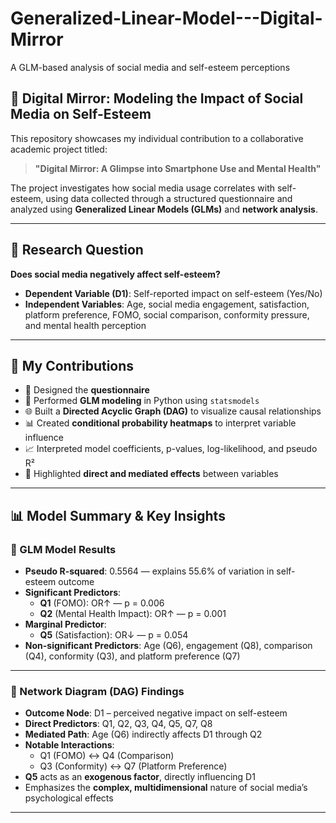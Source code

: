 # Generalized-Linear-Model---Digital-Mirror  
A GLM-based analysis of social media and self-esteem perceptions

## 📱 Digital Mirror: Modeling the Impact of Social Media on Self-Esteem

This repository showcases my individual contribution to a collaborative academic project titled:

> **"Digital Mirror: A Glimpse into Smartphone Use and Mental Health"**

The project investigates how social media usage correlates with self-esteem, using data collected through a structured questionnaire and analyzed using **Generalized Linear Models (GLMs)** and **network analysis**.

---

## 🎯 Research Question

**Does social media negatively affect self-esteem?**

- **Dependent Variable (D1)**: Self-reported impact on self-esteem (Yes/No)
- **Independent Variables**: Age, social media engagement, satisfaction, platform preference, FOMO, social comparison, conformity pressure, and mental health perception

---

## 👤 My Contributions

- 🧾 Designed the **questionnaire**
- 🧠 Performed **GLM modeling** in Python using `statsmodels`
- 🌐 Built a **Directed Acyclic Graph (DAG)** to visualize causal relationships
- 📊 Created **conditional probability heatmaps** to interpret variable influence
- 📈 Interpreted model coefficients, p-values, log-likelihood, and pseudo R²
- 🧩 Highlighted **direct and mediated effects** between variables

---

## 📊 Model Summary & Key Insights

### 🔸 GLM Model Results

- **Pseudo R-squared**: 0.5564 — explains 55.6% of variation in self-esteem outcome
- **Significant Predictors**:
  - **Q1** (FOMO): OR↑ — p = 0.006
  - **Q2** (Mental Health Impact): OR↑ — p = 0.001
- **Marginal Predictor**:
  - **Q5** (Satisfaction): OR↓ — p = 0.054
- **Non-significant Predictors**: Age (Q6), engagement (Q8), comparison (Q4), conformity (Q3), and platform preference (Q7)

---

### 🔸 Network Diagram (DAG) Findings

- **Outcome Node**: D1 – perceived negative impact on self-esteem
- **Direct Predictors**: Q1, Q2, Q3, Q4, Q5, Q7, Q8
- **Mediated Path**: Age (Q6) indirectly affects D1 through Q2
- **Notable Interactions**:
  - Q1 (FOMO) ↔ Q4 (Comparison)
  - Q3 (Conformity) ↔ Q7 (Platform Preference)
- **Q5** acts as an **exogenous factor**, directly influencing D1
- Emphasizes the **complex, multidimensional** nature of social media’s psychological effects

---


